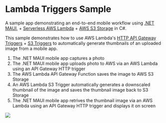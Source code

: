 # Lambda Triggers Sample

A sample app demonstrating an end-to-end mobile workflow using [.NET MAUI](https://learn.microsoft.com/en-us/dotnet/maui/?view=net-maui-7.0), + [Serverless AWS Lambda](https://docs.aws.amazon.com/lambda/latest/dg/lambda-csharp.html) + [AWS S3 Storage](https://docs.aws.amazon.com/sdk-for-net/v3/developer-guide/csharp_s3_code_examples.html) in C#.

This sample demonstrates how to use AWS Lambda's [HTTP API Gateway Triggers](https://aws.amazon.com/blogs/developer/deploy-an-existing-asp-net-core-web-api-to-aws-lambda/) + [S3 Triggers](https://docs.aws.amazon.com/lambda/latest/dg/with-s3-example.html) to automatically generate thumbnails of an uploaded image from a mobile app.

1. The .NET MAUI mobile app captures a photo
2. The .NET MAUI mobile app uploads photo to AWS via an AWS Lambda using an API Gateway HTTP trigger
3. The AWS Lambda API Gateway Function saves the image to AWS S3 Storage
4. An AWS Lambda S3 Trigger automatically generates a downscaled thumbnail of the image and saves the thumbnail image back to S3 Storage
5. The .NET MAUI mobile app retrives the thumbnail image via an AWS Lambda using an API Gateway HTTP trigger and displays it on screen

![](https://user-images.githubusercontent.com/13558917/214358059-13051b19-2efb-423b-84a3-9a267ac16195.png)
